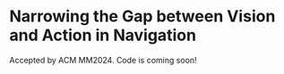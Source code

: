 # Narrowing the Gap between Vision and Action in Navigation
Accepted by ACM MM2024.
Code is coming soon!
